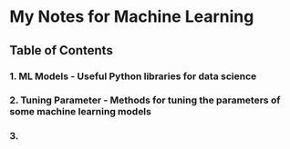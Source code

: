 # My Notes for Machine Learning

## Table of Contents

### 1. ML Models - Useful Python libraries for data science 
### 2. Tuning Parameter - Methods for tuning the parameters of some machine learning models
### 3. 
